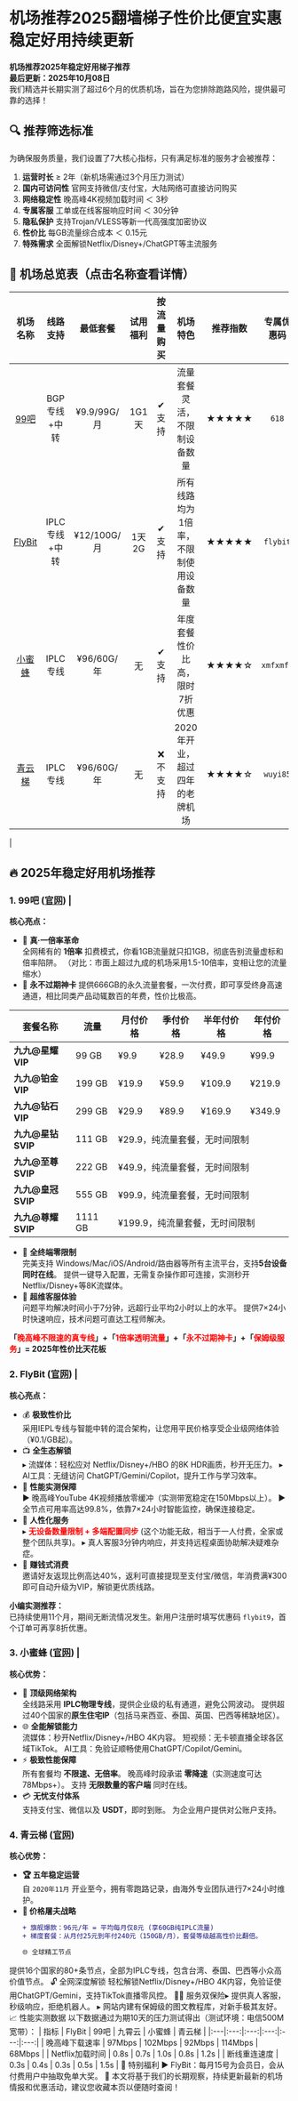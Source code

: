 # 机场推荐2025翻墙梯子性价比便宜实惠稳定好用持续更新


**机场推荐2025年稳定好用梯子推荐**   
**最后更新：2025年10月08日**  
我们精选并长期实测了超过6个月的优质机场，旨在为您排除跑路风险，提供最可靠的选择！

## 🔍 推荐筛选标准
为确保服务质量，我们设置了7大核心指标，只有满足标准的服务才会被推荐：
1. ​**运营时长** ≥ 2年（新机场需通过3个月压力测试）
2. ​**国内可访问性** 官网支持微信/支付宝，大陆网络可直接访问购买
3. ​**网络稳定性** 晚高峰4K视频加载时间 ＜ 3秒
4. ​**专属客服** 工单或在线客服响应时间 ＜ 30分钟
5. ​**隐私保护** 支持Trojan/VLESS等新一代高强度加密协议
6. ​**性价比** 每GB流量综合成本 ＜ 0.15元
7. ​**特殊需求** 全面解锁Netflix/Disney+/ChatGPT等主流服务


## 🚀 机场总览表（点击名称查看详情）

| 机场名称   | 线路支持       |  最低套餐          | 试用福利     |   按流量购买|  机场特色    |推荐指数 | 专属优惠码   |
|:------------:|:----------------:|:-------------------:|:-------------:|:-------:|:---------:|:--------------:|:-----------:|
|[99吧](https://99vpn.bar/#/register?code=6JZRbYBR)  | BGP专线+中转       | ¥9.9/99G/月     |  1G1天  | ✔支持 | 流量套餐灵活，不限制设备数量 | ★★★★★     | `618`    |
| [FlyBit](https://flybit.vip/#/register?code=IbCv2xTd)   | IPLC专线+中转       | ¥12/100G/月       | 1天2G  | ✔支持 | 所有线路均为1倍率，不限制使用设备数量 | ★★★★★     | `flybit`    |
| [小蜜蜂](https://inva.xmfaff.cc/register?aff=UUelBP2U)   | IPLC专线      | ¥96/60G/年       | 无   |  ✔支持 |  年度套餐性价比高，限时7折优惠       |   ★★★★☆        | `xmfxmf7`     |
| [青云梯](https://ivt01.qytaff.cc/register?aff=uv0LNxHW)   | IPLC专线      | ¥96/60G/年       | 无  |   ❌不支持 | 2020年开业，超过四年的老牌机场   |   ★★★★☆        |  `wuyi85`    |
|

## 🔥 2025年稳定好用机场推荐

### 1. **99吧** ([官网](https://99bar.pages.dev/)) |
**核心亮点：​**

- 🎯 **真·一倍率革命**​​  
    全网稀有的 **1倍率** 扣费模式，你看1GB流量就只扣1GB，彻底告别流量虚标和倍率陷阱。
    （对比：市面上超过九成的机场采用1.5-10倍率，变相让您的流量缩水）
- 💸 **永不过期神卡**
    提供666GB的永久流量套餐，一次付费，即可享受终身高速通道，相比同类产品动辄数百的年费，性价比极高。
	
<table>
  <thead>
    <tr>
      <th>套餐名称</th>
      <th>流量</th>
      <th>月付价格</th>
      <th>季付价格</th>
      <th>半年付价格</th>
      <th>年付价格</th>
    </tr>
  </thead>
  <tbody>
    <tr>
      <td><strong>九九@星耀VIP</strong></td>
      <td>99 GB</td>
      <td>¥9.9</td>
      <td>¥28.9</td>
      <td>¥49.9</td>
      <td>¥99.9</td>
    </tr>
    <tr>
      <td><strong>九九@铂金VIP</strong></td>
      <td>199 GB</td>
      <td>¥19.9</td>
      <td>¥59.9</td>
      <td>¥109.9</td>
      <td>¥219.9</td>
    </tr>
    <tr>
      <td><strong>九九@钻石VIP</strong></td>
      <td>299 GB</td>
      <td>¥29.9</td>
      <td>¥89.9</td>
      <td>¥169.9</td>
      <td>¥349.9</td>
    </tr>
	<tr>
      <td><strong>九九@星钻SVIP</strong></td>
      <td>111 GB</td>
      <td colspan="4">¥29.9，纯流量套餐，无时间限制</td>
    </tr>
	<tr>
      <td><strong>九九@至尊SVIP</strong></td>
      <td>222 GB</td>
      <td colspan="4">¥49.9，纯流量套餐，无时间限制</td>
    </tr>
    <tr>
      <td><strong>九九@皇冠SVIP</strong></td>
      <td>555 GB</td>
      <td colspan="4">¥99.9，纯流量套餐，无时间限制</td>
    </tr>
    <tr>
      <td><strong>九九@尊耀SVIP</strong></td>
      <td>1111 GB</td>
      <td colspan="4">¥199.9，纯流量套餐，无时间限制</td>
    </tr>
  </tbody>
</table>

- 📱 **全终端零限制**​​  
    完美支持 Windows/Mac/iOS/Android/路由器等所有主流平台，支持**5台设备同时在线**。
    提供一键导入配置，无需复杂操作即可连接，实测秒开Netflix/Disney+等8K流媒体。
- 🚨 **超维客服体验**​​  
    问题平均解决时间小于7分钟，远超行业平均2小时以上的水平。
    提供7×24小时快速响应，技术问题可直达工程师解决。
	
	
​​**​​「<span style="color:red">晚高峰不限速的真专线</span>」+「<span style="color:red">1倍率透明流量</span>」+「<span style="color:red">永不过期神卡</span>」+「<span style="color:red">保姆级服务</span>」= 2025年性价比天花板**​​

### 2. **FlyBit** ([官网](https://goflybit.pages.dev/#/register?code=ckrpv0zT)) | 
**核心亮点：​**
- 💰 ​**极致性价比**  
  采用IEPL专线与智能中转的混合架构，让您用平民价格享受企业级网络体验（¥0.1/GB起）。
- 📺 ​**全生态解锁**  
  ▸ 流媒体：轻松应对 Netflix/Disney+/HBO 的8K HDR画质，秒开无压力。
  ▸ AI工具：无缝访问 ChatGPT/Gemini/Copilot，提升工作与学习效率。
- 🚀 ​**性能实测保障**  
  ▶️ 晚高峰YouTube 4K视频播放零缓冲（实测带宽稳定在150Mbps以上）。
  ▶️ 全节点可用率高达99.8%，依靠7×24小时智能监控，确保连接稳定。
- 📱 ​**人性化服务**  
  ▸ ​<span style="color:red">**无设备数量限制 + 多端配置同步**</span> (这个功能无敌，相当于一人付费，全家或整个团队共享)。
  ▸ 真人客服3分钟内响应，并支持远程桌面协助解决疑难杂症。
- 🤑 ​**赚钱式消费**  
  邀请好友返现比例高达40%，返利可直接提现至支付宝/微信，年消费满¥300即可自动升级为VIP，解锁更优质线路。

**小编实测推荐：​**  
已持续使用11个月，期间无断流情况发生。新用户注册时填写优惠码 `flybit9`，首个订单可再享8折优惠。





### 3. **小蜜蜂** ([官网](https://linksys360gna.xmfvipaff01.cc/register?aff=xAryDn6F)) |
**核心优势：​**
- 🚀 **顶级网络架构​​**  
  全线路采用 **IPLC物理专线**，提供企业级的私有通道，避免公网波动。
  提供超过40个国家的**原生住宅IP**（包括马来西亚、泰国、英国、巴西等稀缺地区）。
- 🌐 **全能解锁能力​​**  
  ​​  流媒体​​：秒开Netflix/Disney+/HBO 4K内容。
  ​​  短视频​​：无卡顿直播全球各区域TikTok。
  ​​  AI工具​​：免验证顺畅使用ChatGPT/Copilot/Gemini。
- ⚡ **极致性能保障​​**  
  所有套餐均 **不限速、无倍率**。
  晚高峰时段承诺 **零降速**（实测速度可达78Mbps+）。
  支持 **无限数量的客户端** 同时在线。
- 💳 **无忧支付体系​​**  
  支持支付宝、微信以及 **USDT**，即时到账。
  为企业用户提供对公账户支持。
  
### 4. **青云梯** ([官网](https://ivt01.qytaff.cc/register?aff=EZEbaMhj))
**核心优势：​**
- **🏆 五年稳定运营**  
   自 `2020年11月` 开业至今，拥有零跑路记录，由海外专业团队进行7×24小时维护。
- **💸 价格屠夫战略**    
   ```diff
   + 旗舰爆款：96元/年 = 平均每月仅8元 (享60GB纯IPLC流量)  
   + 梯度套餐：从月付25元到年付240元（150GB/月），套餐等级越高性价比翻倍。
   
   🌐 全球精工节点​​
提供16个国家的80+条节点，全部为IPLC专线，包含台湾、泰国、巴西等​​小众高价值节点​​。
🔓 全网深度解锁​​
轻松解锁Netflix/Disney+/HBO 4K内容，免验证使用ChatGPT/Gemini，支持TikTok直播零风控。
​​👨💼 服务双保险​​​​
▸ 提供真人客服，秒级响应，拒绝机器人。
▸ 网站内建有保姆级的图文教程库，对新手极其友好。
📈 性能实测数据
以下数据通过为期10天的压力测试得出（测试环境：电信500M宽带）：
| 指标 | FlyBit | 99吧 | 九霄云 | 小蜜蜂 | 青云梯 |
|:---|:---:|:---:|:---:|:---:|:---:|
| 晚高峰下载速率 | 97Mbps | 102Mbps | 92Mbps | 114Mbps | 68Mbps |
| Netflix加载时间 | 0.8s | 0.7s | 1.0s | 0.8s | 1.2s |
| 断线重连速度 | 0.3s | 0.4s | 0.3s | 0.5s | 1.5s |
🌟 特别福利
▶️ FlyBit：每月15号为会员日，会从付费用户中抽取免单大奖。
​📢 本文将基于我们的长期观察，持续更新最新的机场情报和优惠活动，建议您收藏本页以便随时查阅！
